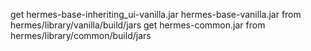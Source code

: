 get hermes-base-inheriting_ui-vanilla.jar hermes-base-vanilla.jar from hermes/library/vanilla/build/jars
get hermes-common.jar from hermes/library/common/build/jars
